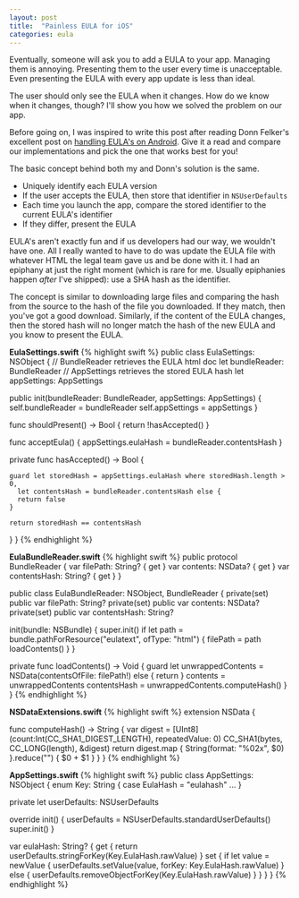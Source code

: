 ```yaml
---
layout: post
title:  "Painless EULA for iOS"
categories: eula
---
```

Eventually, someone will ask you to add a EULA to your app. Managing them is annoying. Presenting them to the user every time is unacceptable. Even presenting the EULA with every app update is less than ideal.

The user should only see the EULA when it changes. How do we know when it changes, though? I'll show you how we solved the problem on our app.

Before going on, I was inspired to write this post after reading Donn Felker's excellent post on [handling EULA's on Android](http://www.donnfelker.com/android-a-simple-eula-for-your-android-apps/). Give it a read and compare our implementations and pick the one that works best for you!

The basic concept behind both my and Donn's solution is the same.

* Uniquely identify each EULA version
* If the user accepts the EULA, then store that identifier in `NSUserDefaults`
* Each time you launch the app, compare the stored identifier to the current EULA's identifier
* If they differ, present the EULA

EULA's aren't exactly fun and if us developers had our way, we wouldn't have one. 
All I really wanted to have to do was update the EULA file with whatever HTML the legal team gave us and be done with it. 
I had an epiphany at just the right moment (which is rare for me. Usually epiphanies happen *after* I've shipped): use a SHA hash as the identifier.

The concept is similar to downloading large files and comparing the hash from the source to the hash of the file you downloaded. If they match, then you've got a good download. Similarly, if the content of the EULA changes, then the stored hash will no longer match the hash of the new EULA and you know to present the EULA.

**EulaSettings.swift**
{% highlight swift %}
public class EulaSettings: NSObject {
  // BundleReader retrieves the EULA html doc
  let bundleReader: BundleReader
  // AppSettings retrieves the stored EULA hash
  let appSettings: AppSettings
  
  public init(bundleReader: BundleReader, appSettings: AppSettings) {
    self.bundleReader = bundleReader
    self.appSettings = appSettings
  }
  
  func shouldPresent() -> Bool {
    return !hasAccepted()
  }
  
  func acceptEula() {
    appSettings.eulaHash = bundleReader.contentsHash
  }
  
  private func hasAccepted() -> Bool {
    
    guard let storedHash = appSettings.eulaHash where storedHash.length > 0,
      let contentsHash = bundleReader.contentsHash else {
      return false
    }
    
    return storedHash == contentsHash
  }
}
{% endhighlight %}


**EulaBundleReader.swift**
{% highlight swift %}
public protocol BundleReader {
  var filePath: String? { get }
  var contents: NSData? { get }
  var contentsHash: String? { get }
}

public class EulaBundleReader: NSObject, BundleReader {
  private(set) public var filePath: String?
  private(set) public var contents: NSData?
  private(set) public var contentsHash: String?
  
  init(bundle: NSBundle) {
    super.init()
    if let path = bundle.pathForResource("eulatext", ofType: "html") {
      filePath = path
      loadContents()
    }
  }
  
  private func loadContents() -> Void {
    guard let unwrappedContents = NSData(contentsOfFile: filePath!) else {
      return
    }
    contents = unwrappedContents
    contentsHash = unwrappedContents.computeHash()
  }
}
{% endhighlight %}

**NSDataExtensions.swift**
{% highlight swift %}
extension NSData {
  
  func computeHash() -> String {
    var digest = [UInt8](count:Int(CC_SHA1_DIGEST_LENGTH), repeatedValue: 0)
    CC_SHA1(bytes, CC_LONG(length), &digest)
    return digest.map { String(format: "%02x", $0) }.reduce("") {
       $0 + $1
    }
  }
}
{% endhighlight %}

**AppSettings.swift**
{% highlight swift %}
public class AppSettings: NSObject {
  enum Key: String {
    case EulaHash = "eulahash"
    ...
  }
  
  private let userDefaults: NSUserDefaults
  
  override init() {
    userDefaults = NSUserDefaults.standardUserDefaults()
    super.init()
  }
  
  var eulaHash: String? {
    get {
      return userDefaults.stringForKey(Key.EulaHash.rawValue)
    }
    set {
      if let value = newValue {
        userDefaults.setValue(value, forKey: Key.EulaHash.rawValue)
      } else {
        userDefaults.removeObjectForKey(Key.EulaHash.rawValue)
      }
    }
  }
}
{% endhighlight %}